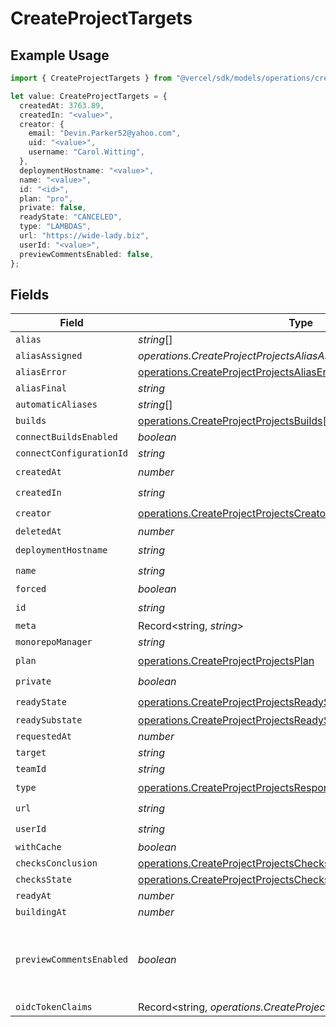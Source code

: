 # CreateProjectTargets

## Example Usage

```typescript
import { CreateProjectTargets } from "@vercel/sdk/models/operations/createproject.js";

let value: CreateProjectTargets = {
  createdAt: 3763.89,
  createdIn: "<value>",
  creator: {
    email: "Devin.Parker52@yahoo.com",
    uid: "<value>",
    username: "Carol.Witting",
  },
  deploymentHostname: "<value>",
  name: "<value>",
  id: "<id>",
  plan: "pro",
  private: false,
  readyState: "CANCELED",
  type: "LAMBDAS",
  url: "https://wide-lady.biz",
  userId: "<value>",
  previewCommentsEnabled: false,
};
```

## Fields

| Field                                                                                                                                            | Type                                                                                                                                             | Required                                                                                                                                         | Description                                                                                                                                      | Example                                                                                                                                          |
| ------------------------------------------------------------------------------------------------------------------------------------------------ | ------------------------------------------------------------------------------------------------------------------------------------------------ | ------------------------------------------------------------------------------------------------------------------------------------------------ | ------------------------------------------------------------------------------------------------------------------------------------------------ | ------------------------------------------------------------------------------------------------------------------------------------------------ |
| `alias`                                                                                                                                          | *string*[]                                                                                                                                       | :heavy_minus_sign:                                                                                                                               | N/A                                                                                                                                              |                                                                                                                                                  |
| `aliasAssigned`                                                                                                                                  | *operations.CreateProjectProjectsAliasAssigned*                                                                                                  | :heavy_minus_sign:                                                                                                                               | N/A                                                                                                                                              |                                                                                                                                                  |
| `aliasError`                                                                                                                                     | [operations.CreateProjectProjectsAliasError](../../models/operations/createprojectprojectsaliaserror.md)                                         | :heavy_minus_sign:                                                                                                                               | N/A                                                                                                                                              |                                                                                                                                                  |
| `aliasFinal`                                                                                                                                     | *string*                                                                                                                                         | :heavy_minus_sign:                                                                                                                               | N/A                                                                                                                                              |                                                                                                                                                  |
| `automaticAliases`                                                                                                                               | *string*[]                                                                                                                                       | :heavy_minus_sign:                                                                                                                               | N/A                                                                                                                                              |                                                                                                                                                  |
| `builds`                                                                                                                                         | [operations.CreateProjectProjectsBuilds](../../models/operations/createprojectprojectsbuilds.md)[]                                               | :heavy_minus_sign:                                                                                                                               | N/A                                                                                                                                              |                                                                                                                                                  |
| `connectBuildsEnabled`                                                                                                                           | *boolean*                                                                                                                                        | :heavy_minus_sign:                                                                                                                               | N/A                                                                                                                                              |                                                                                                                                                  |
| `connectConfigurationId`                                                                                                                         | *string*                                                                                                                                         | :heavy_minus_sign:                                                                                                                               | N/A                                                                                                                                              |                                                                                                                                                  |
| `createdAt`                                                                                                                                      | *number*                                                                                                                                         | :heavy_check_mark:                                                                                                                               | N/A                                                                                                                                              |                                                                                                                                                  |
| `createdIn`                                                                                                                                      | *string*                                                                                                                                         | :heavy_check_mark:                                                                                                                               | N/A                                                                                                                                              |                                                                                                                                                  |
| `creator`                                                                                                                                        | [operations.CreateProjectProjectsCreator](../../models/operations/createprojectprojectscreator.md)                                               | :heavy_check_mark:                                                                                                                               | N/A                                                                                                                                              |                                                                                                                                                  |
| `deletedAt`                                                                                                                                      | *number*                                                                                                                                         | :heavy_minus_sign:                                                                                                                               | N/A                                                                                                                                              |                                                                                                                                                  |
| `deploymentHostname`                                                                                                                             | *string*                                                                                                                                         | :heavy_check_mark:                                                                                                                               | N/A                                                                                                                                              |                                                                                                                                                  |
| `name`                                                                                                                                           | *string*                                                                                                                                         | :heavy_check_mark:                                                                                                                               | N/A                                                                                                                                              |                                                                                                                                                  |
| `forced`                                                                                                                                         | *boolean*                                                                                                                                        | :heavy_minus_sign:                                                                                                                               | N/A                                                                                                                                              |                                                                                                                                                  |
| `id`                                                                                                                                             | *string*                                                                                                                                         | :heavy_check_mark:                                                                                                                               | N/A                                                                                                                                              |                                                                                                                                                  |
| `meta`                                                                                                                                           | Record<string, *string*>                                                                                                                         | :heavy_minus_sign:                                                                                                                               | N/A                                                                                                                                              |                                                                                                                                                  |
| `monorepoManager`                                                                                                                                | *string*                                                                                                                                         | :heavy_minus_sign:                                                                                                                               | N/A                                                                                                                                              |                                                                                                                                                  |
| `plan`                                                                                                                                           | [operations.CreateProjectProjectsPlan](../../models/operations/createprojectprojectsplan.md)                                                     | :heavy_check_mark:                                                                                                                               | N/A                                                                                                                                              |                                                                                                                                                  |
| `private`                                                                                                                                        | *boolean*                                                                                                                                        | :heavy_check_mark:                                                                                                                               | N/A                                                                                                                                              |                                                                                                                                                  |
| `readyState`                                                                                                                                     | [operations.CreateProjectProjectsReadyState](../../models/operations/createprojectprojectsreadystate.md)                                         | :heavy_check_mark:                                                                                                                               | N/A                                                                                                                                              |                                                                                                                                                  |
| `readySubstate`                                                                                                                                  | [operations.CreateProjectProjectsReadySubstate](../../models/operations/createprojectprojectsreadysubstate.md)                                   | :heavy_minus_sign:                                                                                                                               | N/A                                                                                                                                              |                                                                                                                                                  |
| `requestedAt`                                                                                                                                    | *number*                                                                                                                                         | :heavy_minus_sign:                                                                                                                               | N/A                                                                                                                                              |                                                                                                                                                  |
| `target`                                                                                                                                         | *string*                                                                                                                                         | :heavy_minus_sign:                                                                                                                               | N/A                                                                                                                                              |                                                                                                                                                  |
| `teamId`                                                                                                                                         | *string*                                                                                                                                         | :heavy_minus_sign:                                                                                                                               | N/A                                                                                                                                              |                                                                                                                                                  |
| `type`                                                                                                                                           | [operations.CreateProjectProjectsResponse200ApplicationJSONType](../../models/operations/createprojectprojectsresponse200applicationjsontype.md) | :heavy_check_mark:                                                                                                                               | N/A                                                                                                                                              |                                                                                                                                                  |
| `url`                                                                                                                                            | *string*                                                                                                                                         | :heavy_check_mark:                                                                                                                               | N/A                                                                                                                                              |                                                                                                                                                  |
| `userId`                                                                                                                                         | *string*                                                                                                                                         | :heavy_check_mark:                                                                                                                               | N/A                                                                                                                                              |                                                                                                                                                  |
| `withCache`                                                                                                                                      | *boolean*                                                                                                                                        | :heavy_minus_sign:                                                                                                                               | N/A                                                                                                                                              |                                                                                                                                                  |
| `checksConclusion`                                                                                                                               | [operations.CreateProjectProjectsChecksConclusion](../../models/operations/createprojectprojectschecksconclusion.md)                             | :heavy_minus_sign:                                                                                                                               | N/A                                                                                                                                              |                                                                                                                                                  |
| `checksState`                                                                                                                                    | [operations.CreateProjectProjectsChecksState](../../models/operations/createprojectprojectschecksstate.md)                                       | :heavy_minus_sign:                                                                                                                               | N/A                                                                                                                                              |                                                                                                                                                  |
| `readyAt`                                                                                                                                        | *number*                                                                                                                                         | :heavy_minus_sign:                                                                                                                               | N/A                                                                                                                                              |                                                                                                                                                  |
| `buildingAt`                                                                                                                                     | *number*                                                                                                                                         | :heavy_minus_sign:                                                                                                                               | N/A                                                                                                                                              |                                                                                                                                                  |
| `previewCommentsEnabled`                                                                                                                         | *boolean*                                                                                                                                        | :heavy_minus_sign:                                                                                                                               | Whether or not preview comments are enabled for the deployment                                                                                   | false                                                                                                                                            |
| `oidcTokenClaims`                                                                                                                                | Record<string, *operations.CreateProjectProjectsOidcTokenClaims*>                                                                                | :heavy_minus_sign:                                                                                                                               | N/A                                                                                                                                              |                                                                                                                                                  |